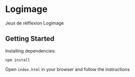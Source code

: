 # Logimage

Jeux de rélflexion Logimage

## Getting Started

Installing dependencies:

```
npm install
```

Open `index.html` in your browser and follow the instructions
